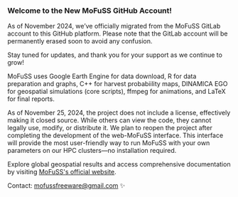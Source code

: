 ### **Welcome to the New MoFuSS GitHub Account!**

As of November 2024, we’ve officially migrated from the MoFuSS GitLab account to this GitHub platform. Please note that the GitLab account will be permanently erased soon to avoid any confusion.

Stay tuned for updates, and thank you for your support as we continue to grow!

MoFuSS uses Google Earth Engine for data download, R for data preparation and graphs, C++ for harvest probabiility maps, DINAMICA EGO for geospatial simulations (core scripts), ffmpeg for animations, and LaTeX for final reports.

As of November 25, 2024, the project does not include a license, effectively making it closed source. While others can view the code, they cannot legally use, modify, or distribute it. We plan to reopen the project after completing the development of the web-MoFuSS interface. This interface will provide the most user-friendly way to run MoFuSS with your own parameters on our HPC clusters—no installation required.

Explore global geospatial results and access comprehensive documentation by visiting [MoFuSS's official website](https://www.mofuss.unam.mx/).

Contact: mofussfreeware@gmail.com :sparkles:

<!--
## Hi there 👋
Looking good!  -RP

**mofuss/mofuss** is a ✨ _special_ ✨ repository because its `README.md` (this file) appears on your GitHub profile.

Here are some ideas to get you started:

- 🔭 I’m currently working on ...
- 🌱 I’m currently learning ...
- 👯 I’m looking to collaborate on ...
- 🤔 I’m looking for help with ...
- 💬 Ask me about ...
- 📫 How to reach me: ...
- 😄 Pronouns: ...
- ⚡ Fun fact: ...
-->

